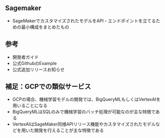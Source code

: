 ## Sagemaker
- SageMakerでカスタマイズされたモデルをAPI・エンドポイントを立てるための最小構成をまとめたもの

## 参考
- 開発者ガイド
- 公式GithubのExample
- 公式追加リリースお知らせ

## 補足：GCPでの類似サービス
- GCPの場合、機械学習モデルの開発では、BigQueryMLもしくはVertexAIを用いることになる
- BigQueryMLはSQLのみで機械学習のバッチ処理が可能なのが主な特徴である
- VertexAIはSageMaker同様APIリリース機能やカスタマイズされたモデルなどを用いた開発を行えることが主な特徴である

